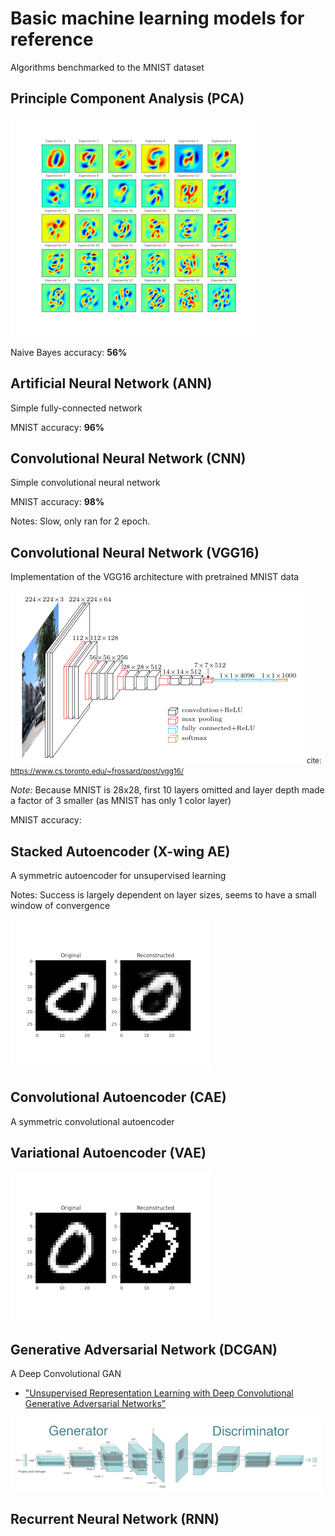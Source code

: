 # Basic machine learning models for reference

Algorithms benchmarked to the MNIST dataset

## Principle Component Analysis (PCA)

![VGG16](./media/pca.png)

Naive Bayes accuracy: **56%**

## Artificial Neural Network (ANN)

Simple fully-connected network

MNIST accuracy: **96%**

## Convolutional Neural Network (CNN)

Simple convolutional neural network

MNIST accuracy: **98%**

Notes: Slow, only ran for 2 epoch. 

## Convolutional Neural Network (VGG16)

Implementation of the VGG16 architecture with pretrained MNIST data

![VGG16](./media/vgg16.png)
<small> cite: https://www.cs.toronto.edu/~frossard/post/vgg16/ </small>

*Note:* Because MNIST is 28x28, first 10 layers omitted and layer depth made a factor of 3 smaller (as MNIST has only 1 color layer)

MNIST accuracy: 

## Stacked Autoencoder (X-wing AE)

A symmetric autoencoder for unsupervised learning 

Notes: Success is largely dependent on layer sizes, seems to have a small window of convergence

![VGG16](./media/xwing.png)

## Convolutional Autoencoder (CAE)

A symmetric convolutional autoencoder

## Variational Autoencoder (VAE)

![VGG16](./media/vae.png)

## Generative Adversarial Network (DCGAN)

A Deep Convolutional GAN

 - ["Unsupervised Representation Learning with Deep Convolutional Generative Adversarial Networks”](https://arxiv.org/pdf/1511.06434v2.pdf)

![](./media/dcgan.png)

## Recurrent Neural Network (RNN)
